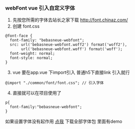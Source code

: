 ### webFont vue 引入自定义字体

1. 先按您所需的字体去站长之家下载 http://font.chinaz.com/
2. 创建 font.css
```
@font-face {
  font-family: "bebasneue-webfont";
  src: url('bebasneue-webfont.woff2') format('woff2'),
       url('bebasneue-webfont.woff') format('woff');
  font-weight: normal;
  font-style: normal;
}
```
3. vue 要在app.vue 下import引入 普通h5下直接link 引入就行
```
@import "./common/font/font.css"; // 引入字体
```
4. 直接就可以在项目使用了
```
p{
  font-family:"bebasneue-webfont";
}
```
如果设置字体没有起作用 <a href="https://www.fontsquirrel.com/tools/webfont-generator" target="_blank">点我</a> 下载全部字体包 里面有demo
